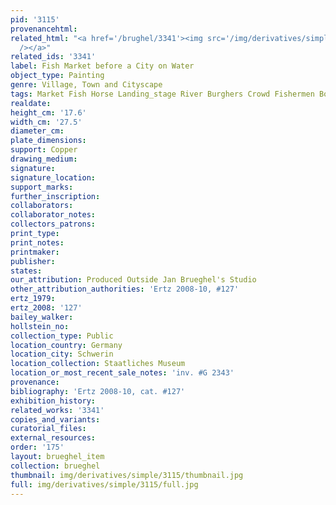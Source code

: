 ```yaml
---
pid: '3115'
provenancehtml:
related_html: "<a href='/brughel/3341'><img src='/img/derivatives/simple/3341/thumbnail.jpg'
  /></a>"
related_ids: '3341'
label: Fish Market before a City on Water
object_type: Painting
genre: Village, Town and Cityscape
tags: Market Fish Horse Landing_stage River Burghers Crowd Fishermen Boat
realdate:
height_cm: '17.6'
width_cm: '27.5'
diameter_cm:
plate_dimensions:
support: Copper
drawing_medium:
signature:
signature_location:
support_marks:
further_inscription:
collaborators:
collaborator_notes:
collectors_patrons:
print_type:
print_notes:
printmaker:
publisher:
states:
our_attribution: Produced Outside Jan Brueghel's Studio
other_attribution_authorities: 'Ertz 2008-10, #127'
ertz_1979:
ertz_2008: '127'
bailey_walker:
hollstein_no:
collection_type: Public
location_country: Germany
location_city: Schwerin
location_collection: Staatliches Museum
location_or_most_recent_sale_notes: 'inv. #G 2343'
provenance:
bibliography: 'Ertz 2008-10, cat. #127'
exhibition_history:
related_works: '3341'
copies_and_variants:
curatorial_files:
external_resources:
order: '175'
layout: brueghel_item
collection: brueghel
thumbnail: img/derivatives/simple/3115/thumbnail.jpg
full: img/derivatives/simple/3115/full.jpg
---
```

